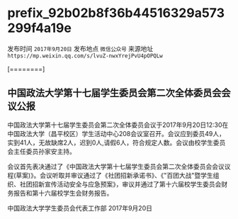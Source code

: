 # prefix\_92b02b8f36b44516329a573299f4a19e

发布时间 `2017年9月20日` 发布地点 `微信公众号` 来源地址 `https://mp.weixin.qq.com/s/lvuZ-nwxYrejPvU4pOPQLw`

\[========\]

## 中国政法大学第十七届学生委员会第二次全体委员会会议公报

中国政法大学第十七届学生委员会第二次全体委员会议于2017年9月20日12:30在中国政法大学（昌平校区）学生活动中心208会议室召开。会议应到委员49人，实到41人，无故缺席2人，迟到0人,请假6人，符合规定人数。会议由校学生委员会主任委员孙家安主持。

会议首先表决通过了《中国政法大学第十七届学生委员会第二次全体委员会会议议程\(草案\)》。会议听取并审议通过了《社团招新承诺书》、《"百团大战"暨学生组织、社团招新宣传活动安全与应急预案》，审议并通过了第十六届校学生委员会财务报告和第十六届校学生会财务报告。

中国政法大学学生委员会代表工作部 2017年9月20日

